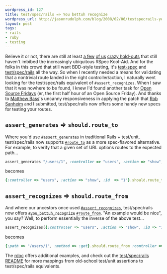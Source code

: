 ```yaml
---
wordpress_id: 127
title: test/spec/rails => You bettuh recognize
wordpress_url: http://jasonrudolph.com/blog/2008/02/06/testspecrails-you-bettuh-recognize/
layout: post
tags:
- rails
- ruby
- testing
---
```


Believe it or not, there are still at least [a few](http://robsanheim.com/2008/01/25/why-i-use-testspec-over-rspec/ "Panasonic Youth - Why I use test/spec over rspec") [of us](http://matthewbass.com/2008/01/09/add-layout-checking-to-test_spec_rails-plugin/ "Matthew Bass - Add layout checking to test_spec_on_rails") [crazy hold-outs](http://streamlinedframework.org/articles/2007/12/21/streamlined-goes-test-spec "Streamlined goes test/spec") that still haven't imbibed the increasingly ubiquitous RSpec Kool-Aid.  And for the folks in this crowd that still want BDD-style testing, it's [test-spec](http://chneukirchen.org/blog/archive/2007/01/announcing-test-spec-0-3-a-bdd-interface-for-test-unit.html "Christian Neukirchen: Announcing test/spec 0.3, a BDD interface for Test::Unit") and [test/spec/rails](http://agilewebdevelopment.com/plugins/test_spec_on_rails "Test Spec on Rails") all the way.  So when I recently needed a means for validating that a nontrivial route landed in the right controller/action, I naturally went looking for the test/spec/rails equivalent of `#assert_recognizes`.  When I saw that it was nowhere to be found, I knew I'd found another task for [Open Source Fridays](http://thinkrelevance.com/open-source "Open Source at Relevance") (er, the first half hour of an Open Source Friday).  And thanks to [Matthew Bass](http://matthewbass.com/2008/01/10/layout-assertion-added-to-test_spec_rails/ "Matthew Bass - test/spec/rails committer")'s uncanny responsiveness in applying the patch that [Rob Sanheim](http://robsanheim.com) and I submitted, test/spec/rails now offers some handy new specs for testing your routes.

## `assert_generates` => `should.route_to`

Where you'd use [`#assert_generates`](http://api.rubyonrails.org/classes/ActionController/Assertions/RoutingAssertions.html#M000367 "rdoc - Module: ActionController::Assertions::RoutingAssertions#assert_generates") in traditional Rails + test/unit, test/spec/rails now supports [`#route_to`](http://svn.techno-weenie.net/projects/plugins/test_spec_on_rails/lib/test/spec/rails/should_route.rb "test/spec/rails source code + rdoc -- lib/test/spec/rails/should_route.rb") as a more spec-flavored alternative.  For example, to verify that a given set of URL options routes to the expected path...

```ruby
assert_generates "/users/1", :controller => "users", :action => "show", :id  => "1"
```

becomes

```ruby
{:controller => "users", :action => "show", :id  => "1"}.should.route_to "/users/1"
```

## `assert_recognizes` => `should.route_from`

And where our ancestors once used [`#assert_recognizes`](http://api.rubyonrails.org/classes/ActionController/Assertions/RoutingAssertions.html#M000366 "rdoc - Module: ActionController::Assertions::RoutingAssertions#assert_recognizes"), test/spec/rails now offers <del>`#you_bettuh_recognize`</del> [`#route_from`](http://svn.techno-weenie.net/projects/plugins/test_spec_on_rails/lib/test/spec/rails/should_route.rb "test/spec/rails source code + rdoc -- lib/test/spec/rails/should_route.rb").  "An example would be nice", you say?  Well, to perform essentially the inverse of the above test...

```ruby
assert_recognizes({:controller => "users", :action => "show", :id => "1"}, {:path => "/users/1", :method => :get})
```

becomes

```ruby
{:path => "/users/1", :method => :get}.should.route_from :controller => "users", :action => "show", :id =>"1"
```

The [rdoc](http://svn.techno-weenie.net/projects/plugins/test_spec_on_rails/lib/test/spec/rails/should_route.rb "test/spec/rails source code + rdoc -- lib/test/spec/rails/should_route.rb") offers additional examples, and check out the [test/spec/rails README](http://svn.techno-weenie.net/projects/plugins/test_spec_on_rails/README "test/spec/rails README file") for more mappings from old-school test/unit assertions to test/spec/rails equivalents.
